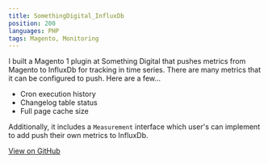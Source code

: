 ```yaml
---
title: SomethingDigital_InfluxDb
position: 200
languages: PHP
tags: Magento, Monitoring
---
```


I built a Magento 1 plugin at Something Digital that pushes metrics from Magento to InfluxDb for tracking in time series. There are many metrics that it can be configured to push. Here are a few...

- Cron execution history
- Changelog table status
- Full page cache size

Additionally, it includes a `Measurement` interface which user's can implement to add push their own metrics to InfluxDb.

<a class="call-to-action" href="https://github.com/sdinteractive/SomethingDigital_InfluxDb">View on GitHub</a>
